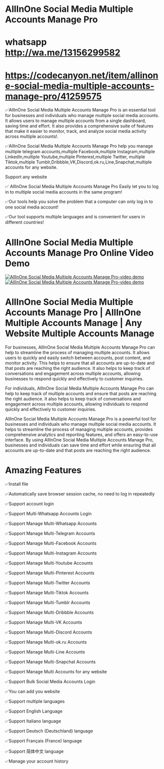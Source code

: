 # AllInOne Social Media Multiple Accounts Manage Pro
# whatsapp http://wa.me/13156299582

# https://codecanyon.net/item/allinone-social-media-multiple-accounts-manage-pro/41259575

✅AllInOne Social Media Multiple Accounts Manage Pro is an essential tool for businesses and individuals who manage multiple social media accounts. It allows users to manage multiple accounts from a single dashboard, saving time and effort. It also provides a comprehensive suite of features that make it easier to monitor, track, and analyze social media activity across multiple accounts!.

✅AllInOne Social Media Multiple Accounts Manage Pro help you manage multiple telegram accounts,multiple Facebook,multiple Instagram,multiple LinkedIn,multiple Youtube,multiple Pinterest,multiple Twitter, multiple Tiktok,multiple Tumblr,Dribbble,VK,Discord,ok.ru,Line,Snapchat,multiple accounts for any website.

Support any website

✅ AllInOne Social Media Multiple Accounts Manage Pro Easily let you to log in to multiple social media accounts in the same program!


✅Our tools help you solve the problem that a computer can only log in to one social media account!

✅Our tool supports multiple languages and is convenient for users in different countries!


# AllInOne Social Media Multiple Accounts Manage Pro Online Video Demo 
<a href="https://youtu.be/o8bd0FpoKAM">
    <img src="https://i.ibb.co/xzxBQWw/ytbdemo.png" alt="AllInOne Social Media Multiple Accounts Manage Pro-video demo" />
</a>
<a href="https://youtu.be/o8bd0FpoKAM">
    <img src="https://i.ibb.co/S0yZv2r/watchbtn.jpg" alt="AllInOne Social Media Multiple Accounts Manage Pro-video demo" />
</a>


# AllInOne Social Media Multiple Accounts Manage Pro |	AllInOne Multiple Accounts Manage | Any Website Multiple Accounts Manage 
<p>
    For businesses, AllInOne Social Media Multiple Accounts Manage Pro can help to streamline the process of managing multiple accounts. It allows users to quickly
    and easily switch between accounts, post content, and monitor activity. This helps to ensure that all accounts are up-to-date and that posts are reaching the right audience.
    It also helps to keep track of conversations and engagement across multiple accounts, allowing businesses to respond quickly and effectively to customer inquiries.
</p>
<p>
    For individuals, AllInOne Social Media Multiple Accounts Manage Pro can help to keep track of multiple accounts and ensure that posts are reaching the right audience.
    It also helps to keep track of conversations and engagement across multiple accounts, allowing individuals to respond quickly and effectively to customer inquiries.
</p>
<p>
    AllInOne Social Media Multiple Accounts Manage Pro is a powerful tool for businesses and individuals who manage multiple social media accounts.
    It helps to streamline the process of managing multiple accounts, provides comprehensive analytics and reporting features, and offers an
    easy-to-use interface. By using AllInOne Social Media Multiple Accounts Manage Pro, businesses and individuals can save time and effort
    while ensuring that all accounts are up-to-date and that posts are reaching the right audience.
</p>

 # Amazing Features
✅Install file

✅Automatically save browser session cache, no need to log in repeatedly

✅Support account login

✅Support Multi-Whatsapp Accounts Login

✅Support Manage Multi-Whatsapp Accounts

✅Support Manage Multi-Telegram Accounts

✅Support Manage Multi-Facebook Accounts

✅Support Manage Multi-Instagram Accounts

✅Support Manage Multi-Youtube Accounts

✅Support Manage Multi-Pinterest Accounts

✅Support Manage Multi-Twitter Accounts

✅Support Manage Multi-Tiktok Accounts

✅Support Manage Multi-Tumblr Accounts

✅Support Manage Multi-Dribbble Accounts

✅Support Manage Multi-VK Accounts

✅Support Manage Multi-Discord Accounts

✅Support Manage Multi-ok.ru Accounts

✅Support Manage Multi-Line Accounts

✅Support Manage Multi-Snapchat Accounts

✅Support Manage Multi Accounts for any website

✅Support Bulk Social Media Accounts Login

✅You can add you website

✅Support multiple languages

✅Support English Language

✅Support Italiano language

✅Support Deutsch (Deutschland) language

✅Support Français (France) language

✅Support 简体中文 language

✅Manage your account history


